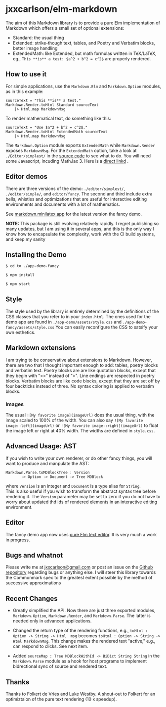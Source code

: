 
# jxxcarlson/elm-markdown


The aim of this Markdown library is
to provide a pure Elm implementation of Markdown
which offers a small set of optional extensions:

- Standard: the usual thing
- Extended: strike-though text, tables, and Poetry and Verbatim blocks, 
better image handling
- ExtendedMath: like Extended, but math formulas written in
TeX/LaTeX, eg., `This **is** a test: $a^2 + b^2 = c^2$`
are properly rendered.


## How to use it


For simple applications, use the `Markdown.Elm` and `Markdown.Option` modules,
as in this example:

```
sourceText = "This **is** a test."
Markdown.Render.toHtml Standard sourceText
    |> Html.map MarkdownMsg
```

To render mathematical text, do something like this:

```
sourceText = "Use $a^2 + b^2 = c^2$."
Markdown.Render.toHtml ExtendedMath sourceText 
    |> Html.map MarkdownMsg
```

The `Markdown.Option` module exports `ExtendedMath` while `Markdown.Render`
exposes `MarkdownMsg`.
For the `ExtendedMath` option, take a look at `./Editor/simplest/` in the 
[source code](https://github.com/jxxcarlson/elm-markdown) to see what to do.
You will need some Javascript, incuding MathJax 3.  Here is a 
[direct linkd](https://jxxcarlson.github.io/app/miniLatexLive/index.html) .


## Editor demos

There are three versions
of the demo: `./editor/simplest/`, 
 `./editor/simple/`, and `editor/fancy`.  The second and third
include extra bells, whistles and optimizations
that are useful for interactive editing environments
and documents with a lot of mathematics.

See [markdown.minilatex.app](https://markdown.minilatex.app)
for the latest version the fancy demo.

**NOTE:** This package is still evolving relatively rapidly.  I regret
publishing so many updates, but I am using it in several apps, and this
is the only way I know how to encapsulate the complexity, work
 with the CI build systems, and keep my sanity

## Installing the Demo

```bash
$ cd to ./app-demo-fancy

$ npm install

$ npm start
```

## Style

The style used by the library is entirely determined by the
definitions of the CSS classes that you refer to in your
`index.html`.  The ones used for the demo app are found
in `./app-demo/assets/style.css` and `./app-demo-fancy/assets/style.css`
You can easily reconfigure the CSS to satsify your
own esthetics.


## Markdown extensions

I am trying to be conservative about extensions to
Markdown.  However, there are two that I thought
important enough to add: tables, poetry blocks and verbatim text.
Poetry blocks are
are like quotation blocks, except that they begin
with ">>" instead of ">".  Line endings are respected
in poetry blocks.  Verbatim blocks are like code blocks,
except that they are set off by four backticks instead of
three.  No syntax coloring is applied to verbatim blocks.

### Images

The usual `![My favorite image](imageUrl)` does the usual thing, with the image 
scaled to 100% of the width. You can 
also say `![My favorite image::left](imageUrl)` or 
`![My favorite image::right](imageUrl)` to float the image left or right at 
40% width. The widths are defined in `style.css`.



## Advanced Usage: AST

If you 
wish to write your own renderer, or do other fancy things,
you will want to produce and manpulate the AST:

```
Markdown.Parse.toMDBlockTree : Version 
       -> Option -> Document -> Tree MDBlock
```

where `Version` is an integer and `Document` is a type alias for `String`.  
This is also useful if you wish to transform the abstract syntax tree before 
rendering it. The `Version` parameter may be set to zero if you do not
have to worry about updated thd ids of rendered elements in an interactive 
editing environment.



## Editor

The fancy demo app now uses [pure Elm text editor](https://package.elm-lang.org/packages/jxxcarlson/elm-text-editor/latest/).
It is very much a work in progress. 

## Bugs and whatnot

Please write me at jxxcarlson@gmail.com or post an
issue on the [Github repository](https://github.com/jxxcarlson/elm-markdown)
regarding bugs or anything else. I will steer
this library towards the Commonmark spec to the greatest
extent possible by the method of successive approximations


## Recent Changes

- Greatly simplified the API. Now there are just three exported
modules, `Markdown.Option`, `Markdown.Render`, and `Markdown.Parse`.
The latter is needed only in advanced applications.


- Changed the return type of the rendering functions, e.g.,
 `toHtml : Option -> String -> Html  msg` becomes
 `toHtml : Option -> String -> Html MarkdownMsg`. This change
 makes the rendered text "active," e.g., can respond to clicks.
 See next item.
 
- Added `sourceMap : Tree MDBlockWithId -> BiDict String String` in the 
`Markdown.Parse` module as a hook for host programs to implement 
bidrectional sync of source and rendered text. 



## Thanks

Thanks to Folkert de Vries and Luke Westby.  A shout-out
to Folkert for an optimiztaion of the pure text 
rendering (10 x speedup).

